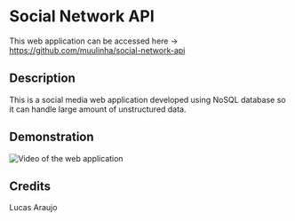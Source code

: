 # Social Network API

This web application can be accessed here -> https://github.com/muulinha/social-network-api

## Description

This is a social media web application developed using NoSQL database so it can handle large amount of unstructured data. 

## Demonstration

![Video of the web application](https://drive.google.com/file/d/1lsag_g3bU2Qy5Fx8OeuWHionLY1VDEZw/view?usp=share_link)

## Credits

Lucas Araujo